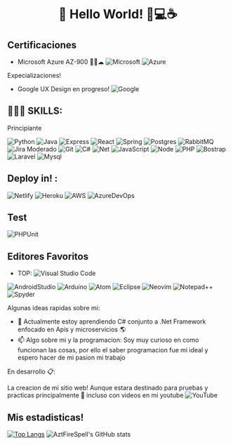 
<h1 align="center"> 🚀 Hello World! 🍕💻☕ </h1>

## Certificaciones

- Microsoft Azure AZ-900 🐱‍👤☁ ![Microsoft](https://img.shields.io/badge/Microsoft-0078D4?style=for-the-badge&logo=microsoft&logoColor=white) ![Azure](https://img.shields.io/badge/Microsoft_Azure-0089D6?style=for-the-badge&logo=microsoft-azure&logoColor=white)

Expecializaciones!
- Google UX Design en progreso! ![Google](https://img.shields.io/badge/google-4285F4?style=for-the-badge&logo=google&logoColor=white)

## 🚀👨‍🚀 SKILLS:

Principiante

![Python](https://img.shields.io/badge/Python-3776AB?style=for-the-badge&logo=python&logoColor=white)
![Java](https://img.shields.io/badge/Java-ED8B00?style=for-the-badge&logo=openjdk&logoColor=white)
![Express](https://img.shields.io/badge/Express.js-404D59?style=for-the-badge)
![React](https://img.shields.io/badge/React-20232A?style=for-the-badge&logo=react&logoColor=61DAFB)
![Spring](https://img.shields.io/badge/Spring-6DB33F?style=for-the-badge&logo=spring&logoColor=white)
![Postgres](https://img.shields.io/badge/PostgreSQL-316192?style=for-the-badge&logo=postgresql&logoColor=white)
![RabbitMQ](https://img.shields.io/badge/rabbitmq-%23FF6600.svg?&style=for-the-badge&logo=rabbitmq&logoColor=white)
![Jira](https://img.shields.io/badge/Jira-0052CC?style=for-the-badge&logo=Jira&logoColor=white)
Moderado
![Git](https://img.shields.io/badge/GIT-E44C30?style=for-the-badge&logo=git&logoColor=white)
![C#](https://img.shields.io/badge/C%23-239120?style=for-the-badge&logo=c-sharp&logoColor=white)
![Net](https://img.shields.io/badge/.NET-5C2D91?style=for-the-badge&logo=.net&logoColor=white)
![JavaScript](https://img.shields.io/badge/JavaScript-F7DF1E?style=for-the-badge&logo=javascript&logoColor=black)
![Node](https://img.shields.io/badge/Node.js-43853D?style=for-the-badge&logo=node.js&logoColor=white)
![PHP](https://img.shields.io/badge/PHP-777BB4?style=for-the-badge&logo=php&logoColor=white)
![Bostrap](https://img.shields.io/badge/Bootstrap-563D7C?style=for-the-badge&logo=bootstrap&logoColor=white)
![Laravel](https://img.shields.io/badge/Laravel-FF2D20?style=for-the-badge&logo=laravel&logoColor=white)
![Mysql](https://img.shields.io/badge/MySQL-00000F?style=for-the-badge&logo=mysql&logoColor=white)

## Deploy in! : 

![Netlify](https://img.shields.io/badge/Netlify-00C7B7?style=for-the-badge&logo=netlify&logoColor=white)
![Heroku](https://img.shields.io/badge/Heroku-430098?style=for-the-badge&logo=heroku&logoColor=white)
![AWS](https://img.shields.io/badge/Amazon_AWS-232F3E?style=for-the-badge&logo=amazon-aws&logoColor=white)
![AzureDevOps](https://img.shields.io/badge/Azure_DevOps-0078D7?style=for-the-badge&logo=azure-devops&logoColor=white)

## Test
![PHPUnit](https://img.shields.io/badge/PHPUnit-blue)

## Editores Favoritos 

- TOP: ![Visual Studio Code](https://img.shields.io/badge/Visual%20Studio%20Code-0078d7.svg?style=for-the-badge&logo=visual-studio-code&logoColor=white)

![AndroidStudio](https://img.shields.io/badge/Android_Studio-3DDC84?style=for-the-badge&logo=android-studio&logoColor=white)
![Arduino](https://img.shields.io/badge/Arduino_IDE-00979D?style=for-the-badge&logo=arduino&logoColor=white)
![Atom](https://img.shields.io/badge/Atom-66595C?style=for-the-badge&logo=Atom&logoColor=white) 
![Eclipse](https://img.shields.io/badge/Eclipse-2C2255?style=for-the-badge&logo=eclipse&logoColor=white)
![Neovim](https://img.shields.io/badge/NeoVim-%2357A143.svg?&style=for-the-badge&logo=neovim&logoColor=white)
![Notepad++](https://img.shields.io/badge/Notepad++-90E59A.svg?style=for-the-badge&logo=notepad%2B%2B&logoColor=black)
![Spyder](https://img.shields.io/badge/Spyder%20Ide-FF0000?style=for-the-badge&logo=spyder%20ide&logoColor=white)

Algunas ideas rapidas sobre mi:

- 🌱 Actualmente estoy aprendiendo C# conjunto a .Net Framework enfocado en Apis y microservicios 🌎
- 📫 Algo sobre mi y la programacion: Soy muy curioso en como funcionan las cosas, 
  por ello el saber programacion fue mi ideal y espero hacer de mi pasion mi trabajo

En desarrollo 📋:

La creacion de mi sitio web! Aunque estara destinado para pruebas y practicas principalmente 👀 incluso con videos en mi youtube ![YouTube](https://img.shields.io/badge/alongamecrafter-%23FF0000.svg?style=for-the-badge&logo=YouTube&logoColor=white)



## Mis estadisticas!
[![Top Langs](https://github-readme-stats.vercel.app/api/top-langs/?username=aztfirespell&langs_count=8)](https://github.com/aztfirespell/github-readme-stats)
![AztFireSpell's GitHub stats](https://github-readme-stats.vercel.app/api?username=aztfirespell&theme=vue&show_icons=true)
